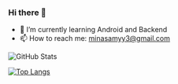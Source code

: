 ### Hi there 👋

- 🌱 I’m currently learning Android and Backend
- 📫 How to reach me: minasamyy3@gmail.com

![GitHub Stats](https://github-readme-stats.vercel.app/api?username=minasa576&theme=radical)

[![Top Langs](https://github-readme-stats.vercel.app/api/top-langs/?username=minasa576&layout=compact)](https://github.com/minasa576/github-readme-stats)
